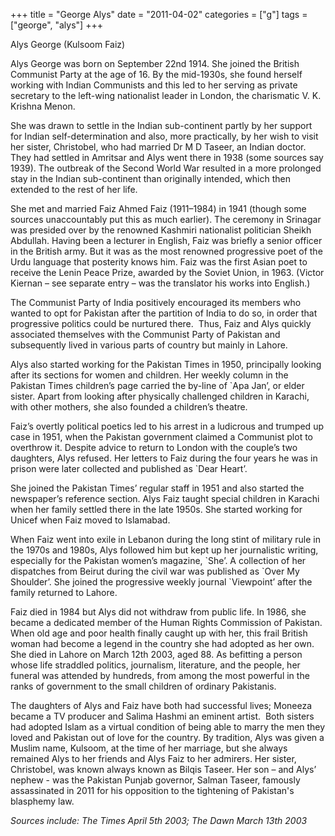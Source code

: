 +++
title = "George Alys"
date = "2011-04-02"
categories = ["g"]
tags = ["george", "alys"]
+++

Alys George (Kulsoom Faiz)

Alys George was born on September 22nd 1914. She joined the British Communist Party at the age of 16. By the mid-1930s, she found herself working with Indian Communists and this led to her serving as private secretary to the left-wing nationalist leader in London, the charismatic V. K. Krishna Menon.

She was drawn to settle in the Indian sub-continent partly by her support for Indian self-determination and also, more practically, by her wish to visit her sister, Christobel, who had married Dr M D Taseer, an Indian doctor. They had settled in Amritsar and Alys went there in 1938 (some sources say 1939). The outbreak of the Second World War resulted in a more prolonged stay in the Indian sub-continent than originally intended, which then extended to the rest of her life.

She met and married Faiz Ahmed Faiz (1911–1984) in 1941 (though some sources unaccountably put this as much earlier). The ceremony in Srinagar was presided over by the renowned Kashmiri nationalist politician Sheikh Abdullah. Having been a lecturer in English, Faiz was briefly a senior officer in the British army. But it was as the most renowned progressive poet of the Urdu language that posterity knows him. Faiz was the first Asian poet to receive the Lenin Peace Prize, awarded by the Soviet Union, in 1963. (Victor Kiernan – see separate entry – was the translator his works into English.)

The Communist Party of India positively encouraged its members who wanted to opt for Pakistan after the partition of India to do so, in order that progressive politics could be nurtured there.  Thus, Faiz and Alys quickly associated themselves with the Communist Party of Pakistan and subsequently lived in various parts of country but mainly in Lahore.

Alys also started working for the Pakistan Times in 1950, principally looking after its sections for women and children. Her weekly column in the Pakistan Times children’s page carried the by-line of \`Apa Jan’, or elder sister. Apart from looking after physically challenged children in Karachi, with other mothers, she also founded a children’s theatre.

Faiz’s overtly political poetics led to his arrest in a ludicrous and trumped up case in 1951, when the Pakistan government claimed a Communist plot to overthrow it. Despite advice to return to London with the couple’s two daughters, Alys refused. Her letters to Faiz during the four years he was in prison were later collected and published as \`Dear Heart’. 

She joined the Pakistan Times’ regular staff in 1951 and also started the newspaper’s reference section. Alys Faiz taught special children in Karachi when her family settled there in the late 1950s. She started working for Unicef when Faiz moved to Islamabad.

When Faiz went into exile in Lebanon during the long stint of military rule in the 1970s and 1980s, Alys followed him but kept up her journalistic writing, especially for the Pakistan women’s magazine, \`She’. A collection of her dispatches from Beirut during the civil war was published as \`Over My Shoulder’. She joined the progressive weekly journal \`Viewpoint’ after the family returned to Lahore.

Faiz died in 1984 but Alys did not withdraw from public life. In 1986, she became a dedicated member of the Human Rights Commission of Pakistan. When old age and poor health finally caught up with her, this frail British woman had become a legend in the country she had adopted as her own. She died in Lahore on March 12th 2003, aged 88. As befitting a person whose life straddled politics, journalism, literature, and the people, her funeral was attended by hundreds, from among the most powerful in the ranks of government to the small children of ordinary Pakistanis.

The daughters of Alys and Faiz have both had successful lives; Moneeza became a TV producer and Salima Hashmi an eminent artist.  Both sisters had adopted Islam as a virtual condition of being able to marry the men they loved and Pakistan out of love for the country. By tradition, Alys was given a Muslim name, Kulsoom, at the time of her marriage, but she always remained Alys to her friends and Alys Faiz to her admirers. Her sister, Christobel, was known always known as Bilqis Taseer. Her son – and Alys’ nephew - was the Pakistan Punjab governor, Salman Taseer, famously assassinated in 2011 for his opposition to the tightening of Pakistan's blasphemy law.

_Sources include: The Times April 5th 2003; The Dawn March 13th 2003_
